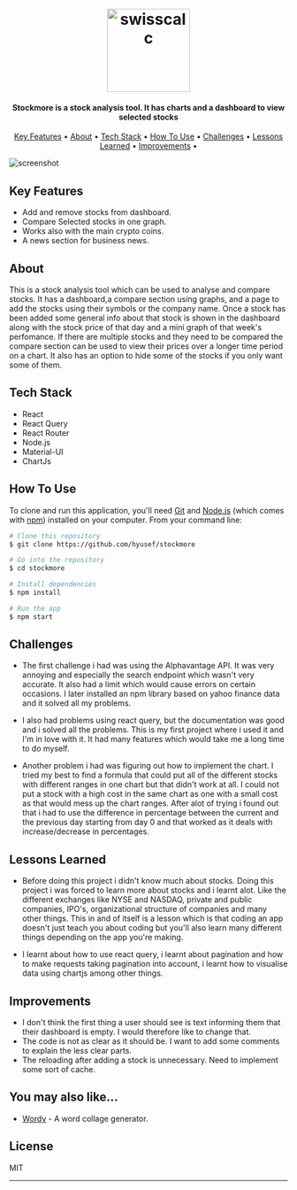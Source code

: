 <h1 align="center">
  <br>
  <a href="https://wordys.netlify.app/"><img src="https://user-images.githubusercontent.com/61304986/175816124-2bbf7b98-565a-47cc-96d0-307778a73274.png" alt="swisscalc" width="150"></a>


  

</h1>

<h4 align="center">Stockmore is a stock analysis tool. It has charts and a dashboard to view selected stocks </h4>




<p align="center">
  <a href="#key-features">Key Features</a> •
  <a href="#about">About</a> •
  <a href="#tech-stack">Tech Stack</a> •
  <a href="#how-to-use">How To Use</a> •
  <a href="#challenges">Challenges</a> •
  <a href="#lessons-learned">Lessons Learned</a> •
  <a href="#improvements">Improvements</a> •
</p>

![screenshot](https://user-images.githubusercontent.com/61304986/172940151-2b223749-7797-452a-8d34-0e77d53b5d4e.gif)

## Key Features

 
* Add and remove stocks from dashboard.
* Compare Selected stocks in one graph.
* Works also with the main crypto coins.
* A news section for business news.


## About
<p> This is a stock analysis tool which can be used to analyse and compare stocks. It has a dashboard,a compare section using graphs, and a page to add the stocks using their symbols or the company name. Once a stock has been added some general info about that stock is shown in the dashboard along with the stock price of that day and a mini graph of that week's perfomance. If there are multiple stocks and they need to be compared the compare section can be used to view their prices over a longer time period on a chart. It also has an option to hide some of the stocks if you only want some of them. </p>

## Tech Stack
* React 
* React Query 
* React Router
* Node.js
* Material-UI 
* ChartJs 


## How To Use

To clone and run this application, you'll need [Git](https://git-scm.com) and [Node.js](https://nodejs.org/en/download/) (which comes with [npm](http://npmjs.com)) installed on your computer. From your command line:

```bash
# Clone this repository
$ git clone https://github.com/hyusef/stockmore

# Go into the repository
$ cd stockmore

# Install dependencies
$ npm install

# Run the app
$ npm start
```

## Challenges
* The first challenge i had was using the Alphavantage API. It was very annoying and especially the search endpoint which wasn't very accurate. It also had a limit which would cause errors on certain occasions. I later installed an npm library based on yahoo finance data and it solved all my problems. 

* I also had problems using react query, but the documentation was good and i solved all the problems. This is my first project where i used it and I'm in love with it. It had many features which would take me a long time to do myself. 

* Another problem i had was figuring out how to implement the chart. I tried my best to find a formula that could put all of the different stocks with different ranges in one chart but that didn't work at all. I could not put a stock with a high cost in the same chart as one with a small cost as that would mess up the chart ranges. After alot of trying i found out that i had to use the difference in percentage between the current and the previous day  starting from day 0 and that worked as it deals with increase/decrease in percentages.





## Lessons Learned
* Before doing this project i didn't know much about stocks. Doing this project i was forced to learn more about stocks and i learnt alot. Like the different exchanges like NYSE and NASDAQ, private and public companies, IPO's, organizational structure of companies and many other things. This in and of itself is a lesson which is that coding an app doesn't just teach you about coding but you'll also learn many different things depending on the app you're making.

* I learnt about how to use react query, i learnt about pagination and how to make requests taking pagination into account, i learnt how to  visualise data using chartjs among other things.

## Improvements

* I don't think the first thing a user should see is text informing them that their dashboard is empty. I would therefore like to change that.
* The code is not as clear as it should be. I want to add some comments to explain the less clear parts.
* The reloading after adding a stock is unnecessary. Need to implement some sort of cache.


## You may also like...

- [Wordy](https://github.com/hyusef/wordy) - A word collage generator. 

## License

MIT

---



